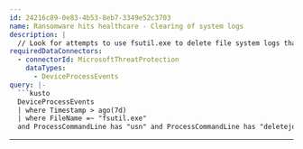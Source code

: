 ```yaml
---
id: 24216c89-0e83-4b53-8eb7-3349e52c3703
name: Ransomware hits healthcare - Clearing of system logs
description: |
  // Look for attempts to use fsutil.exe to delete file system logs that can be used as forensic artifacts.
requiredDataConnectors:
  - connectorId: MicrosoftThreatProtection
    dataTypes:
      - DeviceProcessEvents
query: |-
  ```kusto
  DeviceProcessEvents
  | where Timestamp > ago(7d)
  | where FileName =~ "fsutil.exe"
  and ProcessCommandLine has "usn" and ProcessCommandLine has "deletejournal"
  ```
---
```


